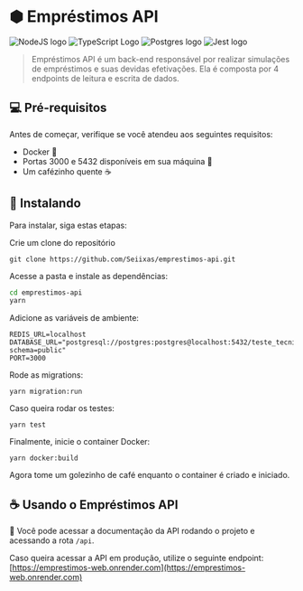 # ⬢ Empréstimos API

![NodeJS logo](https://img.shields.io/badge/Node.js-43853D?style=for-the-badge&logo=node.js&logoColor=white)
![TypeScript Logo](https://img.shields.io/badge/TypeScript-007ACC?style=for-the-badge&logo=typescript&logoColor=white)
![Postgres logo](https://img.shields.io/badge/PostgreSQL-316192?style=for-the-badge&logo=postgresql&logoColor=white)
![Jest logo](https://img.shields.io/badge/Jest-323330?style=for-the-badge&logo=Jest&logoColor=white)

> Empréstimos API é um back-end responsável por realizar simulações de empréstimos e suas devidas efetivações. Ela é composta por 4 endpoints de leitura e escrita de dados.

## 💻 Pré-requisitos

Antes de começar, verifique se você atendeu aos seguintes requisitos:

- Docker 🐳
- Portas 3000 e 5432 disponíveis em sua máquina 🚪
- Um cafézinho quente ☕️

## 🚀 Instalando

Para instalar, siga estas etapas:

Crie um clone do repositório

```
git clone https://github.com/Seiixas/emprestimos-api.git
```

Acesse a pasta e instale as dependências:

```bash
cd emprestimos-api
yarn
```

Adicione as variáveis de ambiente:

```
REDIS_URL=localhost
DATABASE_URL="postgresql://postgres:postgres@localhost:5432/teste_tecnico?schema=public"
PORT=3000
```

Rode as migrations:

```
yarn migration:run
```

Caso queira rodar os testes:

```
yarn test
```

Finalmente, inicie o container Docker:

```
yarn docker:build
```

Agora tome um golezinho de café enquanto o container é criado e iniciado.

## ☕ Usando o Empréstimos API

📕 Você pode acessar a documentação da API rodando o projeto e acessando a rota `/api`.

Caso queira acessar a API em produção, utilize o seguinte endpoint: [https://emprestimos-web.onrender.com](https://emprestimos-web.onrender.com)
